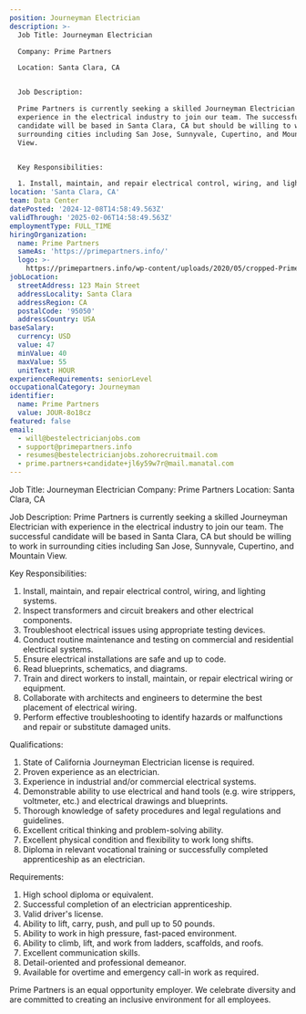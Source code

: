 ```yaml
---
position: Journeyman Electrician
description: >-
  Job Title: Journeyman Electrician

  Company: Prime Partners

  Location: Santa Clara, CA 


  Job Description:

  Prime Partners is currently seeking a skilled Journeyman Electrician with
  experience in the electrical industry to join our team. The successful
  candidate will be based in Santa Clara, CA but should be willing to work in
  surrounding cities including San Jose, Sunnyvale, Cupertino, and Mountain
  View. 


  Key Responsibilities:

  1. Install, maintain, and repair electrical control, wiring, and lightin...
location: 'Santa Clara, CA'
team: Data Center
datePosted: '2024-12-08T14:58:49.563Z'
validThrough: '2025-02-06T14:58:49.563Z'
employmentType: FULL_TIME
hiringOrganization:
  name: Prime Partners
  sameAs: 'https://primepartners.info/'
  logo: >-
    https://primepartners.info/wp-content/uploads/2020/05/cropped-Prime-Partners-Logo-NO-BG-1-1.png
jobLocation:
  streetAddress: 123 Main Street
  addressLocality: Santa Clara
  addressRegion: CA
  postalCode: '95050'
  addressCountry: USA
baseSalary:
  currency: USD
  value: 47
  minValue: 40
  maxValue: 55
  unitText: HOUR
experienceRequirements: seniorLevel
occupationalCategory: Journeyman
identifier:
  name: Prime Partners
  value: JOUR-8o18cz
featured: false
email:
  - will@bestelectricianjobs.com
  - support@primepartners.info
  - resumes@bestelectricianjobs.zohorecruitmail.com
  - prime.partners+candidate+jl6y59w7r@mail.manatal.com
---
```




Job Title: Journeyman Electrician
Company: Prime Partners
Location: Santa Clara, CA 

Job Description:
Prime Partners is currently seeking a skilled Journeyman Electrician with experience in the electrical industry to join our team. The successful candidate will be based in Santa Clara, CA but should be willing to work in surrounding cities including San Jose, Sunnyvale, Cupertino, and Mountain View. 

Key Responsibilities:
1. Install, maintain, and repair electrical control, wiring, and lighting systems.
2. Inspect transformers and circuit breakers and other electrical components.
3. Troubleshoot electrical issues using appropriate testing devices.
4. Conduct routine maintenance and testing on commercial and residential electrical systems.
5. Ensure electrical installations are safe and up to code.
6. Read blueprints, schematics, and diagrams.
7. Train and direct workers to install, maintain, or repair electrical wiring or equipment.
8. Collaborate with architects and engineers to determine the best placement of electrical wiring.
9. Perform effective troubleshooting to identify hazards or malfunctions and repair or substitute damaged units.

Qualifications:
1. State of California Journeyman Electrician license is required.
2. Proven experience as an electrician.
3. Experience in industrial and/or commercial electrical systems.
4. Demonstrable ability to use electrical and hand tools (e.g. wire strippers, voltmeter, etc.) and electrical drawings and blueprints.
5. Thorough knowledge of safety procedures and legal regulations and guidelines.
6. Excellent critical thinking and problem-solving ability.
7. Excellent physical condition and flexibility to work long shifts.
8. Diploma in relevant vocational training or successfully completed apprenticeship as an electrician.

Requirements:
1. High school diploma or equivalent.
2. Successful completion of an electrician apprenticeship.
3. Valid driver's license.
4. Ability to lift, carry, push, and pull up to 50 pounds.
5. Ability to work in high pressure, fast-paced environment.
6. Ability to climb, lift, and work from ladders, scaffolds, and roofs.
7. Excellent communication skills.
8. Detail-oriented and professional demeanor.
9. Available for overtime and emergency call-in work as required.

Prime Partners is an equal opportunity employer. We celebrate diversity and are committed to creating an inclusive environment for all employees.